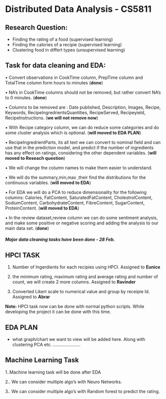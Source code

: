 # Distributed Data Analysis - CS5811 


## Research Question:

- Finding the rating of a food (supervised learning)
- Finding the calories of a recipie (supervised learning)
- Clustering food in differt types (unsupervised learning)


## Task for data cleaning and EDA:
•	Convert observations in CookTime column, PrepTime column and TotalTime column form hours to minutes (**done**)

•	NA’s in CookTime columns should not be removed, but rather convert NA’s to 0 minutes. (**done**)

•	Columns to be removed are : Date published, Description, Images, Recipe, Keywords, RecipeIngredrientsQuantities, RecipeServed, Recipeyield, RecipeInstructions. (**we will not remove now**)

•	With Recipe category column, we can do reduce some categories and do some cluster analysis which is optional. (**will moved to EDA PLAN**)

•	RecipeIngredrientParts, its all text we can convert to nominal field and can use that in the prediction model, and predict if the number of ingredients has any effect on ratings, considering the other dependent variables. (**will moved to Reseach question**)

•	We will change the column names to make them easier to understand.

•	We will do the summary,min,max ,their find the distributions for the continuous variables. (**will moved to EDA**)

•	For EDA we will do a PCA to reduce dimensionality for the following  columns: Calories, FatContent, SaturatedFatContent, CholestrolContent, SodiumContent, CarbohydrateContent, FibreContent, SugarContent, ProteinContent. (**will moved to EDA**)

•	In the review dataset,review column we can do some sentiment analysis, and make some positive or negative scoring and adding the analysis to our main data set. (**done**)


##### Major data cleaning tasks have been done - 28 Feb. 


## HPCI TASK
1. Number of Ingerdients for each recipies using HPCI. Assigned to **Eunice**

2. the minimum rating, maximum rating and average rating and number of count, we will create 2 more columns. Assigned to **Ravinder**

3. Converted Likert scale to numerical value and group by receipie Id. Assigned to **Abrar** 

**Note:** HPCI task now can be done with normal python scripts. While developing the project it can be done with this time. 


## EDA PLAN

- what graph/chart we want to view will be added here. Along with clustering PCA etc. ......................


## Machine Learning Task
1..Machine learning task will be done after EDA

2.. We can consider multiple algo’s with Neuro Networks.

3.. We can consider multiple algo’s with Random forest to predict the rating.

